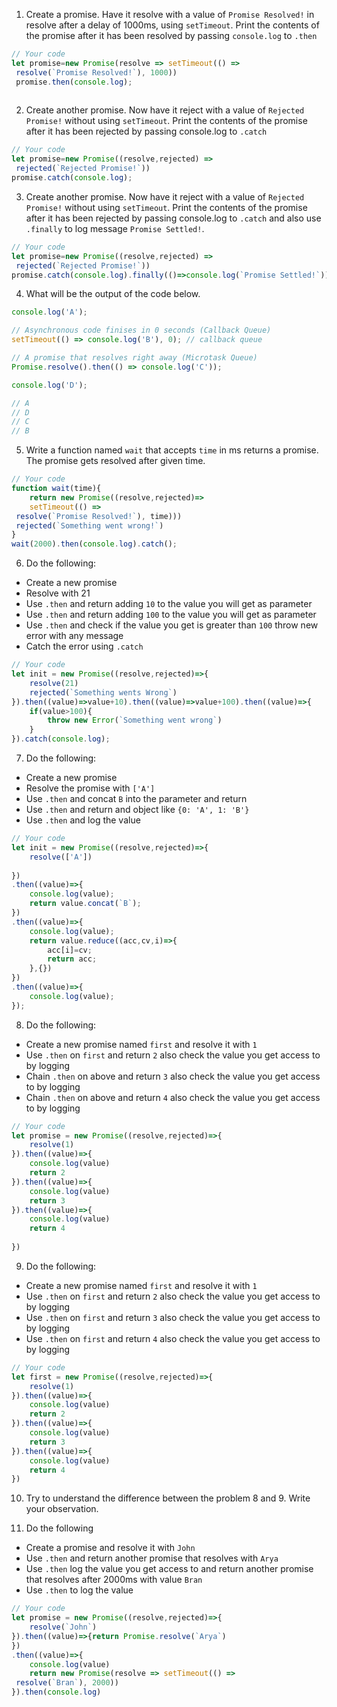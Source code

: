 1. Create a promise. Have it resolve with a value of `Promise Resolved!` in resolve after a delay of 1000ms, using `setTimeout`. Print the contents of the promise after it has been resolved by passing `console.log` to `.then`

```js
// Your code
let promise=new Promise(resolve => setTimeout(() =>
 resolve(`Promise Resolved!`), 1000))
 promise.then(console.log);
 
```

2. Create another promise. Now have it reject with a value of `Rejected Promise!` without using `setTimeout`. Print the contents of the promise after it has been rejected by passing console.log to `.catch`

```js
// Your code
let promise=new Promise((resolve,rejected) => 
 rejected(`Rejected Promise!`))
promise.catch(console.log);
```

3. Create another promise. Now have it reject with a value of `Rejected Promise!` without using `setTimeout`. Print the contents of the promise after it has been rejected by passing console.log to `.catch` and also use `.finally` to log message `Promise Settled!`.

```js
// Your code
let promise=new Promise((resolve,rejected) => 
 rejected(`Rejected Promise!`))
promise.catch(console.log).finally(()=>console.log(`Promise Settled!`))

```

4. What will be the output of the code below.

```js
console.log('A');

// Asynchronous code finises in 0 seconds (Callback Queue)
setTimeout(() => console.log('B'), 0); // callback queue

// A promise that resolves right away (Microtask Queue)
Promise.resolve().then(() => console.log('C'));

console.log('D');

// A
// D
// C
// B
```

5. Write a function named `wait` that accepts `time` in ms returns a promise. The promise gets resolved after given time.

```js
// Your code
function wait(time){
    return new Promise((resolve,rejected)=>
    setTimeout(() =>
 resolve(`Promise Resolved!`), time)))
 rejected(`Something went wrong!`)
}
wait(2000).then(console.log).catch();
```

6. Do the following:

- Create a new promise
- Resolve with 21
- Use `.then` and return adding `10` to the value you will get as parameter
- Use `.then` and return adding `100` to the value you will get as parameter
- Use `.then` and check if the value you get is greater than `100` throw new error with any message
- Catch the error using `.catch`

```js
// Your code
let init = new Promise((resolve,rejected)=>{
    resolve(21)
    rejected(`Something wents Wrong`)
}).then((value)=>value+10).then((value)=>value+100).then((value)=>{
    if(value>100){
        throw new Error(`Something went wrong`)
    }
}).catch(console.log);
```

7. Do the following:

- Create a new promise
- Resolve the promise with `['A']`
- Use `.then` and concat `B` into the parameter and return
- Use `.then` and return and object like `{0: 'A', 1: 'B'}`
- Use `.then` and log the value

```js
// Your code
let init = new Promise((resolve,rejected)=>{
    resolve(['A'])
    
})
.then((value)=>{
    console.log(value);
    return value.concat(`B`);
})
.then((value)=>{
    console.log(value);
    return value.reduce((acc,cv,i)=>{
        acc[i]=cv;
        return acc;
    },{})
})
.then((value)=>{
    console.log(value);
});
```

8. Do the following:

- Create a new promise named `first` and resolve it with `1`
- Use `.then` on `first` and return `2` also check the value you get access to by logging
- Chain `.then` on above and return `3` also check the value you get access to by logging
- Chain `.then` on above and return `4` also check the value you get access to by logging

```js
// Your code
let promise = new Promise((resolve,rejected)=>{
    resolve(1)
}).then((value)=>{
    console.log(value)
    return 2
}).then((value)=>{
    console.log(value)
    return 3
}).then((value)=>{
    console.log(value)
    return 4
    
})
```

9. Do the following:

- Create a new promise named `first` and resolve it with `1`
- Use `.then` on `first` and return `2` also check the value you get access to by logging
- Use `.then` on `first` and return `3` also check the value you get access to by logging
- Use `.then` on `first` and return `4` also check the value you get access to by logging

```js
// Your code
let first = new Promise((resolve,rejected)=>{
    resolve(1)
}).then((value)=>{
    console.log(value)
    return 2
}).then((value)=>{
    console.log(value)
    return 3
}).then((value)=>{
    console.log(value)
    return 4
})
```

10. Try to understand the difference between the problem 8 and 9. Write your observation.

11. Do the following

- Create a promise and resolve it with `John`
- Use `.then` and return another promise that resolves with `Arya`
- Use `.then` log the value you get access to and return another promise that resolves after 2000ms with value `Bran`
- Use `.then` to log the value

```js
// Your code
let promise = new Promise((resolve,rejected)=>{
    resolve(`John`)
}).then((value)=>{return Promise.resolve(`Arya`)
})
.then((value)=>{
    console.log(value)
    return new Promise(resolve => setTimeout(() =>
 resolve(`Bran`), 2000))
}).then(console.log)
```
